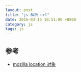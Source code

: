 ```yaml
---
layout: post
title: "js 解析 url"
date: 2016-03-15 10:51:00 +0800
category: js
tags: js
---
```


## 参考
* [mozilla location 对象](https://developer.mozilla.org/zh-CN/docs/Web/API/Window/location)